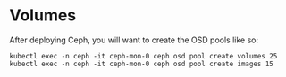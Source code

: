 # Volumes

After deploying Ceph, you will want to create the OSD pools like so:

```
kubectl exec -n ceph -it ceph-mon-0 ceph osd pool create volumes 25
kubectl exec -n ceph -it ceph-mon-0 ceph osd pool create images 15
```
